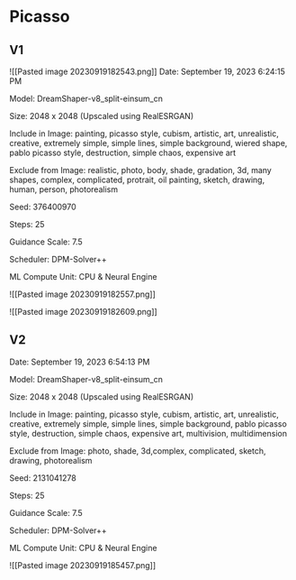

# Picasso
## V1

![[Pasted image 20230919182543.png]]
Date:
September 19, 2023 6:24:15 PM

Model:
DreamShaper-v8_split-einsum_cn

Size:
2048 x 2048 (Upscaled using RealESRGAN)

Include in Image:
painting, picasso style, cubism, artistic, art, unrealistic, creative, extremely simple, simple lines, simple background, wiered shape, pablo picasso style, destruction, simple chaos, expensive art

Exclude from Image:
realistic, photo, body, shade, gradation, 3d, many shapes, complex, complicated, protrait, oil painting, sketch, drawing, human, person, photorealism

Seed:
376400970

Steps:
25

Guidance Scale:
7.5

Scheduler:
DPM-Solver++

ML Compute Unit:
CPU & Neural Engine


![[Pasted image 20230919182557.png]]


![[Pasted image 20230919182609.png]]


## V2
Date:
September 19, 2023 6:54:13 PM

Model:
DreamShaper-v8_split-einsum_cn

Size:
2048 x 2048 (Upscaled using RealESRGAN)

Include in Image:
painting, picasso style, cubism, artistic, art, unrealistic, creative, extremely simple, simple lines, simple background, pablo picasso style, destruction, simple chaos, expensive art, multivision, multidimension

Exclude from Image:
photo, shade, 3d,complex, complicated, sketch, drawing, photorealism

Seed:
2131041278

Steps:
25

Guidance Scale:
7.5

Scheduler:
DPM-Solver++

ML Compute Unit:
CPU & Neural Engine

![[Pasted image 20230919185457.png]]